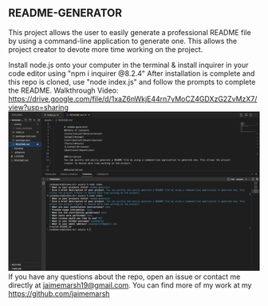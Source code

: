 <h2>README-GENERATOR</h2>

 This project allows the user to easily generate a professional README file by using a command-line application to generate one. This allows the project creator to devote more time working on the project.

Install node.js onto your computer in the terminal & install inquirer in your code editor using "npm i inquirer @8.2.4"
After installation is complete and this repo is cloned, use "node index.js" and follow the prompts to complete the README.
Walkthrough Video:
https://drive.google.com/file/d/1xaZ6nWkjE44rn7yMoCZ4GDXzG2ZvMzX7/view?usp=sharing
 <img src="./assets/screenshot.png">
 If you have any questions about the repo, open an issue or contact me directly at jaimemarsh19@gmail.com. You can find more of my work at my https://github.com/jaimemarsh
